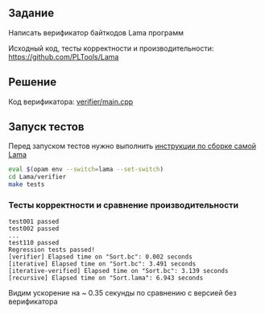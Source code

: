 ## Задание

Написать верификатор байткодов Lama программ

Исходный код, тесты корректности и производительности: https://github.com/PLTools/Lama

## Решение

Код верификатора: [verifier/main.cpp](Lama/verifier/main.cpp)

## Запуск тестов

Перед запуском тестов нужно выполнить [инструкции по сборке самой Lama](https://github.com/PLTools/Lama)

```bash
eval $(opam env --switch=lama --set-switch)
cd Lama/verifier
make tests
```

### Тесты корректности и сравнение производительности

```
test001 passed
test002 passed
...
test110 passed
Regression tests passed!
[verifier] Elapsed time on "Sort.bc": 0.002 seconds
[iterative] Elapsed time on "Sort.bc": 3.491 seconds
[iterative-verified] Elapsed time on "Sort.bc": 3.139 seconds
[recursive] Elapsed time on "Sort.lama": 6.943 seconds
```

Видим ускорение на ~ 0.35 секунды по сравнению с версией без верификатора
